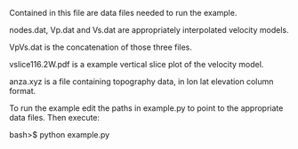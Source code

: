 Contained in this file are data files needed to run the example.

nodes.dat, Vp.dat and Vs.dat are appropriately interpolated velocity models.

VpVs.dat is the concatenation of those three files.

vslice116.2W.pdf is a example vertical slice plot of the velocity model.

anza.xyz is a file containing topography data, in lon lat elevation column format.

To run the example edit the paths in example.py to point to the appropriate data files.
Then execute:

bash>$ python example.py
